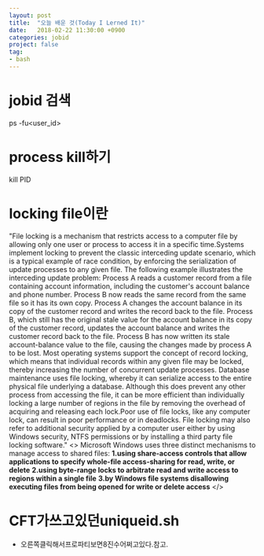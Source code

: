 ```yaml
---
layout: post
title:  "오늘 배운 것(Today I Lerned It)"
date:   2018-02-22 11:30:00 +0900
categories: jobid
project: false
tag:
- bash 
---
```


# jobid  검색

ps -fu<user_id>

# process kill하기

kill PID

# locking file이란

"File locking is a mechanism that restricts access to a computer file by allowing only one user or process 
to access it in a specific time.Systems implement locking to prevent the classic interceding update scenario, 
which is a typical example of race condition, by enforcing the serialization of update processes to any given file. 
The following example illustrates the interceding update problem:
Process A reads a customer record from a file containing account information, including the customer's account balance and phone number.
Process B now reads the same record from the same file so it has its own copy.
Process A changes the account balance in its copy of the customer record and writes the record back to the file.
Process B, which still has the original stale value for the account balance in its copy of the customer record, 
updates the account balance and writes the customer record back to the file.
Process B has now written its stale account-balance value to the file, causing the changes made by process A to be lost.
Most operating systems support the concept of record locking, which means that individual records within any given file may be locked, 
thereby increasing the number of concurrent update processes. Database maintenance uses file locking, 
whereby it can serialize access to the entire physical file underlying a database. 
Although this does prevent any other process from accessing the file, it can be more efficient than individually locking a large number 
of regions in the file by removing the overhead of acquiring and releasing each lock.Poor use of file locks, like any computer lock, 
can result in poor performance or in deadlocks. File locking may also refer to additional security applied by a computer user either 
by using Windows security, NTFS permissions or by installing a third party file locking software."
<>
Microsoft Windows uses three distinct mechanisms to manage access to shared files:
**1.using share-access controls that allow applications to specify whole-file access-sharing for read, write, or delete**
**2.using byte-range locks to arbitrate read and write access to regions within a single file**
**3.by Windows file systems disallowing executing files from being opened for write or delete access**
</>

# CFT가쓰고있던uniqueid.sh

- 오른쪽클릭해서프로파티보면8진수어쩌고있다.참고.
